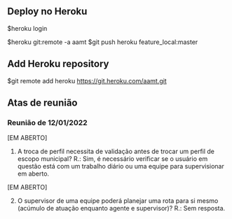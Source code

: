 ## Deploy no Heroku

$heroku login

$heroku git:remote -a aamt
$git push heroku feature_local:master

## Add Heroku repository
$git remote add heroku https://git.heroku.com/aamt.git

## Atas de reunião

### Reunião de 12/01/2022

[EM ABERTO]

1. A troca de perfil necessita de validação antes de trocar um perfil de escopo municipal?
R.: Sim, é necessário verificar se o usuário em questão está com um trabalho diário ou uma equipe para supervisionar em aberto.

[EM ABERTO]

2. O supervisor de uma equipe poderá planejar uma rota para si mesmo (acúmulo de atuação enquanto agente e supervisor)?
R.: Sem resposta.
